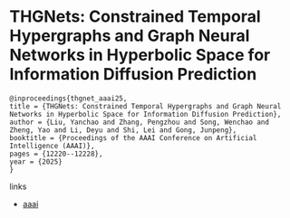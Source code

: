 # THGNets: Constrained Temporal Hypergraphs and Graph Neural Networks in Hyperbolic Space for Information Diffusion Prediction

```
@inproceedings{thgnet_aaai25,
title = {THGNets: Constrained Temporal Hypergraphs and Graph Neural Networks in Hyperbolic Space for Information Diffusion Prediction},
author = {Liu, Yanchao and Zhang, Pengzhou and Song, Wenchao and Zheng, Yao and Li, Deyu and Shi, Lei and Gong, Junpeng},
booktitle = {Proceedings of the AAAI Conference on Artificial Intelligence (AAAI)},
pages = {12220--12228},
year = {2025}
}
```

links
- [aaai](https://ojs.aaai.org/index.php/AAAI/article/view/33331)
